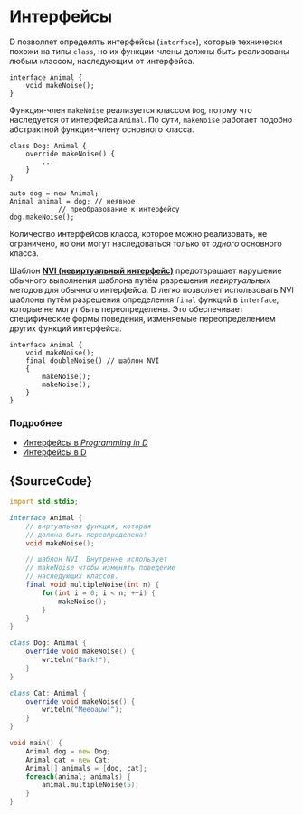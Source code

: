# Интерфейсы

D позволяет определять интерфейсы (`interface`), которые технически похожи на
типы `class`, но их функции-члены должны быть реализованы любым классом,
наследующим от интерфейса.

    interface Animal {
        void makeNoise();
    }

Функция-член `makeNoise` реализуется классом `Dog`, потому что наследуется от
интерфейса `Animal`. По сути, `makeNoise` работает подобно абстрактной
функции-члену основного класса.

    class Dog: Animal {
        override makeNoise() {
            ...
        }
    }

    auto dog = new Animal;
    Animal animal = dog; // неявное
                // преобразование к интерфейсу
    dog.makeNoise();

Количество интерфейсов класса, которое можно реализовать, не ограничено, но они
могут наследоваться только от *одного* основного класса.

Шаблон [**NVI (невиртуальный интерфейс)**](https://en.wikipedia.org/wiki/Non-virtual_interface_pattern)
предотвращает нарушение обычного выполнения шаблона путём разрешения
_невиртуальных_ методов для обычного интерфейса.
D легко позволяет использовать NVI шаблоны путём разрешения определения
`final` функций в `interface`, которые не могут быть переопределены. Это
обеспечивает специфические формы поведения, изменяемые переопределением других
функций интерфейса.

    interface Animal {
        void makeNoise();
        final doubleNoise() // шаблон NVI
        {
            makeNoise();
            makeNoise();
        }
    }

### Подробнее

- [Интерфейсы в _Programming in D_](http://ddili.org/ders/d.en/interface.html)
- [Интерфейсы в D](https://dlang.org/spec/interface.html)

## {SourceCode}

```d
import std.stdio;

interface Animal {
    // виртуальная функция, которая
    // должна быть переопределена!
    void makeNoise();

    // шаблон NVI. Внутренне использует
    // makeNoise чтобы изменять поведение
    // наследующих классов.
    final void multipleNoise(int n) {
        for(int i = 0; i < n; ++i) {
            makeNoise();
        }
    }
}

class Dog: Animal {
    override void makeNoise() {
        writeln("Bark!");
    }
}

class Cat: Animal {
    override void makeNoise() {
        writeln("Meeoauw!");
    }
}

void main() {
    Animal dog = new Dog;
    Animal cat = new Cat;
    Animal[] animals = [dog, cat];
    foreach(animal; animals) {
        animal.multipleNoise(5);
    }
}
```
